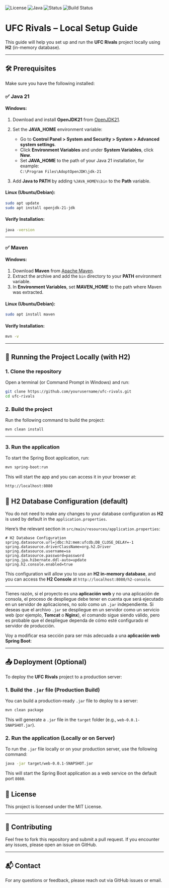 ![License](https://img.shields.io/badge/license-MIT-blue.svg)
![Java](https://img.shields.io/badge/java-21-blue.svg)
![Status](https://img.shields.io/badge/status-stable-brightgreen)
![Build Status](https://img.shields.io/github/workflow/status/lucaschacon3/ufc-rivals/CI?label=Build)

# UFC Rivals – Local Setup Guide

This guide will help you set up and run the **UFC Rivals** project locally using **H2** (in-memory database).

---

## 🛠️ Prerequisites

Make sure you have the following installed:

### ✅ Java 21

#### **Windows:**
1. Download and install **OpenJDK21** from [OpenJDK21](https://www.oracle.com/es/java/technologies/downloads/).
2. Set the **JAVA_HOME** environment variable:
   - Go to **Control Panel > System and Security > System > Advanced system settings**.
   - Click **Environment Variables** and under **System Variables**, click **New**.
   - Set **JAVA_HOME** to the path of your Java 21 installation, for example:  
     `C:\Program Files\AdoptOpenJDK\jdk-21`

3. Add **Java to PATH** by adding `%JAVA_HOME%\bin` to the **Path** variable.

#### **Linux (Ubuntu/Debian):**
```bash
sudo apt update
sudo apt install openjdk-21-jdk
````

#### Verify Installation:

```bash
java -version
```

---

### ✅ Maven

#### **Windows:**

1. Download **Maven** from [Apache Maven](https://maven.apache.org/download.cgi).
2. Extract the archive and add the `bin` directory to your **PATH** environment variable.
3. In **Environment Variables**, set **MAVEN\_HOME** to the path where Maven was extracted.

#### **Linux (Ubuntu/Debian):**

```bash
sudo apt install maven
```

#### Verify Installation:

```bash
mvn -v
```

---

## 🚀 Running the Project Locally (with H2)

### 1. Clone the repository

Open a terminal (or Command Prompt in Windows) and run:

```bash
git clone https://github.com/yourusername/ufc-rivals.git
cd ufc-rivals
```

### 2. Build the project

Run the following command to build the project:

```bash
mvn clean install
```

---

### 3. Run the application

To start the Spring Boot application, run:

```bash
mvn spring-boot:run
```

This will start the app and you can access it in your browser at:

```
http://localhost:8080
```


## 📄 H2 Database Configuration (default)

You do not need to make any changes to your database configuration as **H2** is used by default in the `application.properties`.

Here’s the relevant section in `src/main/resources/application.properties`:

```properties
# H2 Database Configuration
spring.datasource.url=jdbc:h2:mem:ufcdb;DB_CLOSE_DELAY=-1
spring.datasource.driverClassName=org.h2.Driver
spring.datasource.username=sa
spring.datasource.password=password
spring.jpa.hibernate.ddl-auto=update
spring.h2.console.enabled=true
```

This configuration will allow you to use an **H2 in-memory database**, and you can access the **H2 Console** at `http://localhost:8080/h2-console`.

---

Tienes razón, si el proyecto es una **aplicación web** y no una aplicación de consola, el proceso de despliegue debe tener en cuenta que será ejecutado en un servidor de aplicaciones, no solo como un `.jar` independiente. Si deseas que el archivo `.jar` se despliegue en un servidor como un servicio web (por ejemplo, **Tomcat** o **Nginx**), el comando sigue siendo válido, pero es probable que el despliegue dependa de cómo esté configurado el servidor de producción.

Voy a modificar esa sección para ser más adecuada a una **aplicación web Spring Boot**:

---


## 📤 Deployment (Optional)

To deploy the **UFC Rivals** project to a production server:

### 1. Build the `.jar` file (Production Build)
You can build a production-ready `.jar` file to deploy to a server:

```bash
mvn clean package
````

This will generate a `.jar` file in the `target` folder (e.g., `web-0.0.1-SNAPSHOT.jar`).

### 2. Run the application (Locally or on Server)

To run the `.jar` file locally or on your production server, use the following command:

```bash
java -jar target/web-0.0.1-SNAPSHOT.jar
```

This will start the Spring Boot application as a web service on the default port `8080`.



## 📜 License

This project is licensed under the MIT License.

---

## 🤝 Contributing

Feel free to fork this repository and submit a pull request. If you encounter any issues, please open an issue on GitHub.

---

## 📬 Contact

For any questions or feedback, please reach out via GitHub issues or email.

